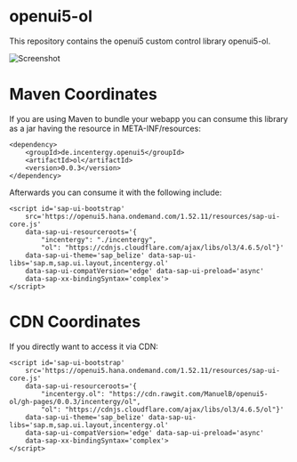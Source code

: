 # openui5-ol
This repository contains the openui5 custom control library openui5-ol.

![Screenshot](https://raw.github.com/ManuelB/openui5-ol/master/docs/OpenUI5-OpenLayers-Integration.png "Screenshot")

# Maven Coordinates

If you are using Maven to bundle your webapp you can consume this library as a jar having the resource in META-INF/resources:

```
<dependency>
    <groupId>de.incentergy.openui5</groupId>
    <artifactId>ol</artifactId>
    <version>0.0.3</version>
</dependency>
```

Afterwards you can consume it with the following include:

```
<script id='sap-ui-bootstrap'
	src='https://openui5.hana.ondemand.com/1.52.11/resources/sap-ui-core.js'
	data-sap-ui-resourceroots='{
        "incentergy": "./incentergy",
        "ol": "https://cdnjs.cloudflare.com/ajax/libs/ol3/4.6.5/ol"}'
	data-sap-ui-theme='sap_belize' data-sap-ui-libs='sap.m,sap.ui.layout,incentergy.ol'
	data-sap-ui-compatVersion='edge' data-sap-ui-preload='async'
	data-sap-xx-bindingSyntax='complex'>
</script>
```

# CDN Coordinates

If you directly want to access it via CDN:

```
<script id='sap-ui-bootstrap'
	src='https://openui5.hana.ondemand.com/1.52.11/resources/sap-ui-core.js'
	data-sap-ui-resourceroots='{
        "incentergy.ol": "https://cdn.rawgit.com/ManuelB/openui5-ol/gh-pages/0.0.3/incentergy/ol",
        "ol": "https://cdnjs.cloudflare.com/ajax/libs/ol3/4.6.5/ol"}'
	data-sap-ui-theme='sap_belize' data-sap-ui-libs='sap.m,sap.ui.layout,incentergy.ol'
	data-sap-ui-compatVersion='edge' data-sap-ui-preload='async'
	data-sap-xx-bindingSyntax='complex'>
</script>
```
